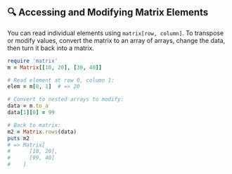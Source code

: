 ## 🔍 Accessing and Modifying Matrix Elements
You can read individual elements using `matrix[row, column]`. To transpose or modify values, convert the matrix to an array of arrays, change the data, then turn it back into a matrix.

```ruby
require 'matrix'
m = Matrix[[10, 20], [30, 40]]

# Read element at row 0, column 1:
elem = m[0, 1]  # => 20

# Convert to nested arrays to modify:
data = m.to_a
data[1][0] = 99

# Back to matrix:
m2 = Matrix.rows(data)
puts m2
# => Matrix[
#      [10, 20],
#      [99, 40]
#    ]
```